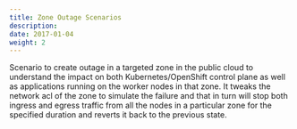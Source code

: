 ```yaml
---
title: Zone Outage Scenarios
description: 
date: 2017-01-04
weight: 2
---
```


Scenario to create outage in a targeted zone in the public cloud to understand the impact on both Kubernetes/OpenShift control plane as well as applications running on the worker nodes in that zone. It tweaks the network acl of the zone to simulate the failure and that in turn will stop both ingress and egress traffic from all the nodes in a particular zone for the specified duration and reverts it back to the previous state.
